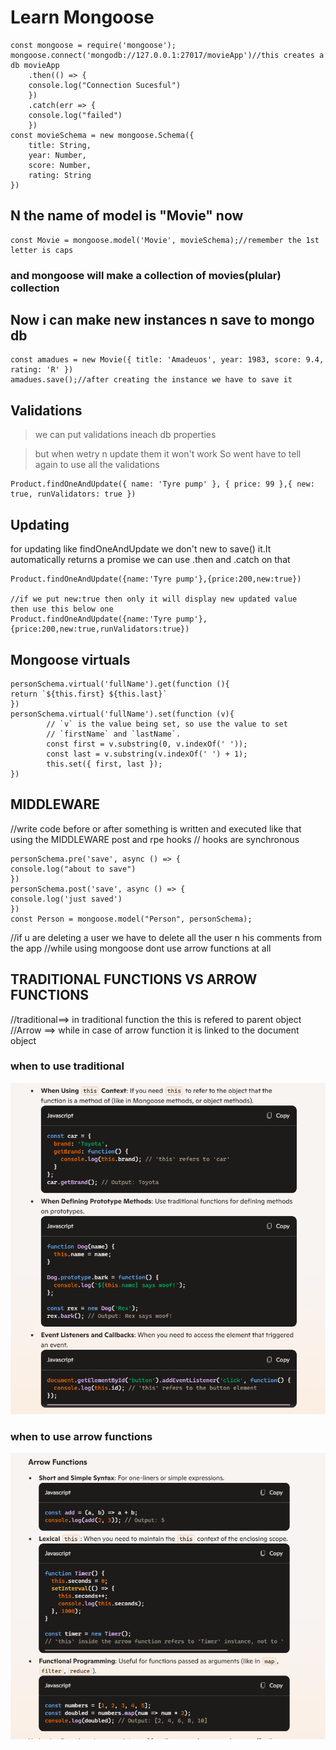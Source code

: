 # Learn Mongoose 

    const mongoose = require('mongoose');
    mongoose.connect('mongodb://127.0.0.1:27017/movieApp')//this creates a db movieApp
        .then(() => {
        console.log("Connection Sucesful")
        })
        .catch(err => {
        console.log("failed")
        })
    const movieSchema = new mongoose.Schema({
        title: String,
        year: Number,
        score: Number,
        rating: String
    })
## N the name of model is "Movie" now
    const Movie = mongoose.model('Movie', movieSchema);//remember the 1st letter is caps
### and mongoose will make a collection of movies(plular) collection
## Now i can make new instances n save to mongo db

    const amadues = new Movie({ title: 'Amadeuos', year: 1983, score: 9.4, rating: 'R' })
    amadues.save();//after creating the instance we have to save it

## Validations
>we can put validations ineach db properties

>but when wetry n update them it won't work
>So went have to tell again to use all the validations

    Product.findOneAndUpdate({ name: 'Tyre pump' }, { price: 99 },{ new: true, runValidators: true })
## Updating
for updating like findOneAndUpdate we don't new to save() it.It automatically returns a promise
we can use .then and .catch on that


    Product.findOneAndUpdate({name:'Tyre pump'},{price:200,new:true})

    //if we put new:true then only it will display new updated value
    then use this below one
    Product.findOneAndUpdate({name:'Tyre pump'},{price:200,new:true,runValidators:true})

## Mongoose virtuals

    personSchema.virtual('fullName').get(function (){
    return `${this.first} ${this.last}`
    })
    personSchema.virtual('fullName').set(function (v){
            // `v` is the value being set, so use the value to set
            // `firstName` and `lastName`.
            const first = v.substring(0, v.indexOf(' '));
            const last = v.substring(v.indexOf(' ') + 1);
            this.set({ first, last });
    })


## MIDDLEWARE

//write code before or after something is written and executed like that using the MIDDLEWARE
post and rpe hooks // hooks are synchronous

    personSchema.pre('save', async () => {
    console.log("about to save")
    })
    personSchema.post('save', async () => {
    console.log('just saved')
    })
    const Person = mongoose.model("Person", personSchema);
//if u are deleting a user we have to delete all the user n his comments from the app
//while using mongoose dont use arrow functions at all


## TRADITIONAL FUNCTIONS VS ARROW FUNCTIONS

//traditional==> in traditional function the this is refered to parent object
//Arrow ==> while in case of arrow function it is linked to the document object


### when to use traditional

![traditional](./traditional.png)

### when to use arrow functions

![arrow](./Arrow.png)